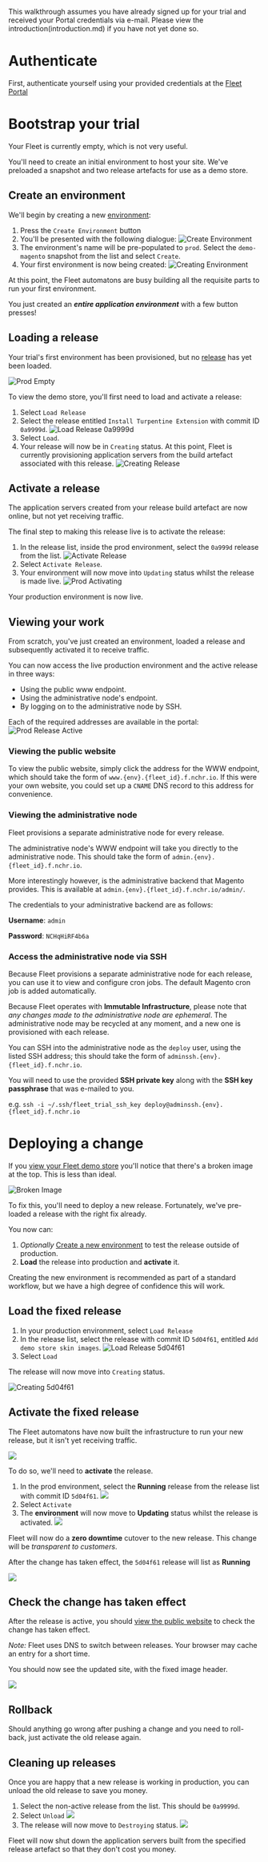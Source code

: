 This walkthrough assumes you have already signed up for your trial and received your Portal credentials via e-mail.  Please view the introduction(introduction.md) if you have not yet done so.

# Authenticate

First, authenticate yourself using your provided credentials at the [Fleet Portal](https://portal.anchorfleet.com)

# Bootstrap your trial

Your Fleet is currently empty, which is not very useful.

You'll need to create an initial environment to host your site. We've preloaded a snapshot and two release artefacts for use as a demo store.

## Create an environment

We'll begin by creating a new [environment](../what-is-fleet/what-is-fleet.md#environments):

1. Press the ``Create Environment`` button
1. You'll be presented with the following dialogue:
![Create Environment](/trial/bootstrap-prod.png)
1. The environment's name will be pre-populated to ``prod``.  Select the ``demo-magento`` snapshot from the list and select ``Create``.
1. Your first environment is now being created:
![Creating Environment](/trial/bootstrap-prod-creating.png)

At this point, the Fleet automatons are busy building all the requisite parts to run your first environment.  

You just created an ***entire application environment*** with a few button presses!

## Loading a release

Your trial's first environment has been provisioned, but no [release](../what-is-fleet/what-is-fleet.md#releases) has yet been loaded.

![Prod Empty](/trial/prod-empty.png)

To view the demo store, you'll first need to load and activate a release:

1. Select ``Load Release``
1. Select the release entitled ``Install Turpentine Extension`` with commit ID ``0a9999d``.
![Load Release 0a9999d](/trial/load-release-0a9999d.png)
1. Select ``Load``.
1. Your release will now be in ``Creating`` status.  At this point, Fleet is currently provisioning application servers from the build artefact associated with this release.
![Creating Release](/trial/loading-release.png)

## Activate a release

The application servers created from your release build artefact are now online, but not yet receiving traffic.

The final step to making this release live is to activate the release:

1. In the release list, inside the prod environment, select the ``0a999d`` release from the list.
![Activate Release](/trial/prod-activate.png)
1. Select ``Activate Release``.
1. Your environment will now move into ``Updating`` status whilst the release is made live.
![Prod Activating](/trial/prod-activating.png)

Your production environment is now live.


## Viewing your work

From scratch, you've just created an environment, loaded a release and subsequently activated it to receive traffic.

You can now access the live production environment and the active release in three ways:

* Using the public www endpoint.
* Using the administrative node's endpoint.
* By logging on to the administrative node by SSH.

Each of the required addresses are available in the portal:
![Prod Release Active](/trial/prod-release-active.png)

### Viewing the public website

To view the public website, simply click the address for the WWW endpoint, which should take the form of ``www.{env}.{fleet_id}.f.nchr.io``.  If this were your own website, you could set up a ``CNAME`` DNS record to this address for convenience.

### Viewing the administrative node

Fleet provisions a separate administrative node for every release.

The administrative node's WWW endpoint will take you directly to the administrative node.  This should take the form of ``admin.{env}.{fleet_id}.f.nchr.io``.

More interestingly however, is the administrative backend that Magento provides.  This is available at ``admin.{env}.{fleet_id}.f.nchr.io/admin/``.

The credentials to your administrative backend are as follows:

**Username**: ``admin``

**Password**: ``NCHqHiRF4b6a``

### Access the administrative node via SSH

Because Fleet provisions a separate administrative node for each release, you can use it to view and configure cron jobs.  The default Magento cron job is added automatically.

Because Fleet operates with **Immutable Infrastructure**, please note that _any changes made to the administrative node are ephemeral_.  The administrative node may be recycled at any moment, and a new one is provisioned with each release.

You can SSH into the administrative node as the ``deploy`` user, using the listed SSH address; this should take the form of ``adminssh.{env}.{fleet_id}.f.nchr.io``.

You will need to use the provided **SSH private key** along with the **SSH key passphrase** that was e-mailed to you.

e.g. ``ssh -i ~/.ssh/fleet_trial_ssh_key deploy@adminssh.{env}.{fleet_id}.f.nchr.io``

# Deploying a change

If you [view your Fleet demo store](#viewing-the-public-website) you'll notice that there's a broken image at the top.  This is less than ideal.

![Broken Image](/trial/broken-image.png)

To fix this, you'll need to deploy a new release.  Fortunately, we've pre-loaded a release with the right fix already.

You now can:

1. _Optionally_ [Create a new environment](#create-an-environment) to test the release outside of production.
1. **Load** the release into production and **activate** it.

Creating the new environment is recommended as part of a standard workflow, but we have a high degree of confidence this will work.

## Load the fixed release

1. In your production environment, select ``Load Release``
1. In the release list, select the release with commit ID ``5d04f61``, entitled ``Add demo store skin images``.
![Load Release 5d04f61](/trial/load-release-5d04f61.png)
1. Select ``Load``

The release will now move into ``Creating`` status.

![Creating 5d04f61](/trial/creating-5d04f61.png)

## Activate the fixed release

The Fleet automatons have now built the infrastructure to run your new release, but it isn't yet receiving traffic.

![](/trial/running-5d04f61.png)

To do so, we'll need to **activate** the release.

1. In the prod environment, select the **Running** release from the release list with commit ID ``5d04f61``.
![](/trial/activate-5d04f61.png)
1. Select ``Activate``
1. The **environment** will now move to **Updating** status whilst the release is activated.
![](/trial/prod-updating.png)

Fleet will now do a **zero downtime** cutover to the new release.  This change will be _transparent to customers_.

After the change has taken effect, the ``5d04f61`` release will list as **Running**

![](/trial/active-5d04f61.png)

## Check the change has taken effect

After the release is active, you should [view the public website](#viewing-the-public-website) to check the change has taken effect.

*Note:* Fleet uses DNS to switch between releases.  Your browser may cache an entry for a short time.

You should now see the updated site, with the fixed image header.

![](/trial/website-fixed.png)


## Rollback

Should anything go wrong after pushing a change and you need to roll-back, just activate the old release again.

## Cleaning up releases

Once you are happy that a new release is working in production, you can unload the old release to save you money.

1. Select the non-active release from the list.  This should be ``0a9999d``.
1. Select ``Unload``
![](/trial/release-unload.png)
1. The release will now move to ``Destroying`` status.
![](/trial/release-destroy.png)

Fleet will now shut down the application servers built from the specified release artefact so that they don't cost you money.
